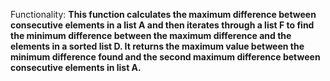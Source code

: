 Functionality: **This function calculates the maximum difference between consecutive elements in a list A and then iterates through a list F to find the minimum difference between the maximum difference and the elements in a sorted list D. It returns the maximum value between the minimum difference found and the second maximum difference between consecutive elements in list A.**